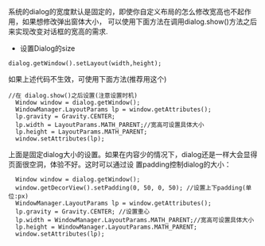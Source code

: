 
系统的dialog的宽度默认是固定的，即使你自定义布局的怎么修改宽高也不起作用，如果想修改弹出窗体大小，
可以使用下面方法在调用dialog.show()方法之后来实现改变对话框的宽高的需求.

* 设置Dialog的size
```
dialog.getWindow().setLayout(width,height);
``` 
如果上述代码不生效，可使用下面方法(推荐用这个) 
```
//在 dialog.show()之后设置(注意设置时机)
  Window window = dialog.getWindow();
  WindowManager.LayoutParams lp = window.getAttributes();
  lp.gravity = Gravity.CENTER;
  lp.width = LayoutParams.MATH_PARENT;//宽高可设置具体大小
  lp.height = LayoutParams.MATH_PARENT;
  window.setAttributes(lp);
```
上面是固定dialog大小的设置。如果在内容少的情况下，dialog还是一样大会显得页面很空洞，体验不好。这时可以通过设
置padding控制dialog的大小：
```
  Window window = dialog.getWindow();
  window.getDecorView().setPadding(0, 50, 0, 50); //设置上下padding(单位:px)
  WindowManager.LayoutParams lp = window.getAttributes();
  lp.gravity = Gravity.CENTER; //设置重心
  lp.width = WindowManager.LayoutParams.MATH_PARENT;//宽高可设置具体大小
  lp.height = WindowManager.LayoutParams.MATH_PARENT;
  window.setAttributes(lp);
```
